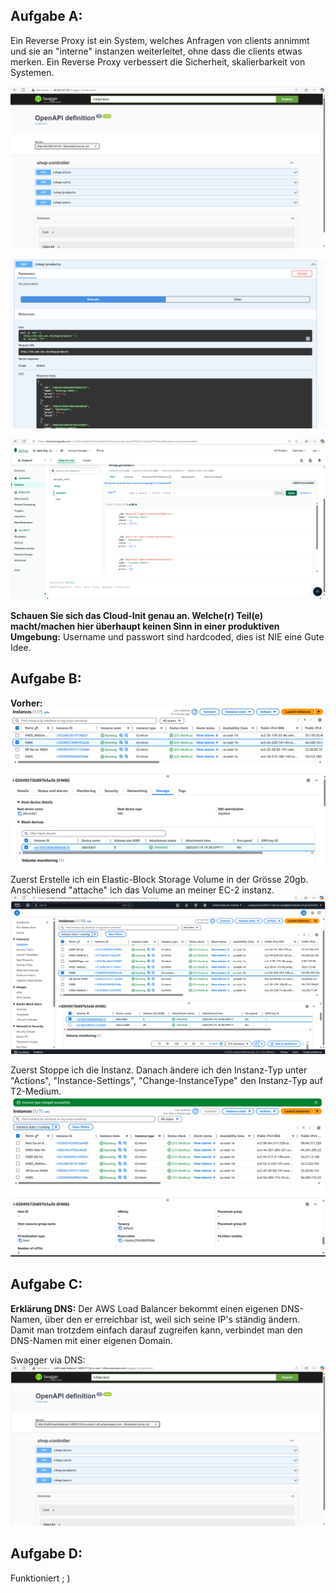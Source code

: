 ## Aufgabe A:

Ein Reverse Proxy ist ein System, welches Anfragen von clients annimmt und sie an "interne" instanzen weiterleitet, ohne dass die clients etwas merken. Ein Reverse Proxy verbessert die Sicherheit, skalierbarkeit von Systemen. <br>

 
![alt text](<Screenshot 2025-01-14 160405.png>) <br>

![alt text](<Screenshot 2025-01-14 161630.png>) <br>

![alt text](<Screenshot 2025-01-14 161834.png>) <br>


**Schauen Sie sich das Cloud-Init genau an. Welche(r) Teil(e) macht/machen hier überhaupt keinen Sinn in einer produktiven Umgebung:**
Username und passwort sind hardcoded, dies ist NIE eine Gute Idee.

## Aufgabe B:

**Vorher:** <br>
![alt text](<Screenshot 2025-01-14 162722.png>)


Zuerst Erstelle ich ein Elastic-Block Storage Volume in der Grösse 20gb. Anschliesend "attache" ich das Volume an meiner EC-2 instanz.
![alt text](image.png)

Zuerst Stoppe ich die Instanz. Danach ändere ich den Instanz-Typ unter "Actions", "Instance-Settings", "Change-InstanceType" den Instanz-Typ auf T2-Medium.
![alt text](<Screenshot 2025-01-15 090049.png>)

## Aufgabe C: 

**Erklärung DNS:**
Der AWS Load Balancer bekommt einen eigenen DNS-Namen, über den er erreichbar ist, weil sich seine IP's ständig ändern. Damit man trotzdem einfach darauf zugreifen kann, verbindet man den DNS-Namen mit einer eigenen Domain.

Swagger via DNS:
![alt text](image-1.png)

## Aufgabe D: 

Funktioniert ; )

